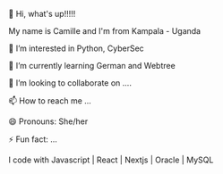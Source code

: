 👋 Hi, what's up!!!!!

 My name is Camille and I'm from Kampala - Uganda


👀 I’m interested in Python, CyberSec

🌱 I’m currently learning German and Webtree

💞️ I’m looking to collaborate on ....

📫 How to reach me ...

😄 Pronouns: She/her

⚡ Fun fact: ...

I code with
Javascript | React | Nextjs | Oracle | MySQL

<!---
NatarshaCamille/NatarshaCamille is a ✨ special ✨ repository because its `README.md` (this file) appears on your GitHub profile.
You can click the Preview link to take a look at your changes.
--->
